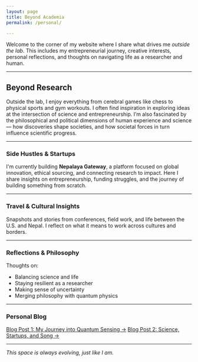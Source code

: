 ```yaml
---
layout: page
title: Beyond Academia
permalink: /personal/

---
```

Welcome to the corner of my website where I share what drives me *outside the lab*. This includes my entrepreneurial journey, creative interests, personal reflections, and thoughts on navigating life as a researcher and human.

---

## Beyond Research

Outside the lab, I enjoy everything from cerebral games like chess to physical sports and gym workouts. I often find inspiration in exploring ideas at the intersection of science and entrepreneurship. I’m also fascinated by the philosophical and political dimensions of human experience and science — how discoveries shape societies, and how societal forces in turn influence scientific progress.

---

### Side Hustles & Startups

I'm currently building **Nepalaya Gateway**, a platform focused on global innovation, ethical sourcing, and connecting research to impact. Here I share insights on entrepreneurship, funding struggles, and the journey of building something from scratch.

---

### Travel & Cultural Insights

Snapshots and stories from conferences, field work, and life between the U.S. and Nepal. I reflect on what it means to work across cultures and borders.

---

### Reflections & Philosophy

Thoughts on:
- Balancing science and life
- Staying resilient as a researcher
- Making sense of uncertainty
- Merging philosophy with quantum physics

---

### Personal Blog

[Blog Post 1: My Journey into Quantum Sensing →](/posts/my-journey-quantum)
[Blog Post 2: Science, Startups, and  Song →](/posts/)

---

*This space is always evolving, just like I am.*
